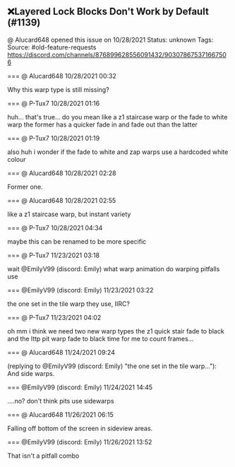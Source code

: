 ## ❌Layered Lock Blocks Don't Work by Default (#1139)
@ Alucard648 opened this issue on 10/28/2021
Status: unknown
Tags: 
Source: #old-feature-requests https://discord.com/channels/876899628556091432/903078675371667506


=== @ Alucard648 10/28/2021 00:32

Why this warp type is still missing?

=== @ P-Tux7 10/28/2021 01:16

huh... that's true...
do you mean like a z1 staircase warp
or the fade to white warp
the former has a quicker fade in and fade out than the latter

=== @ P-Tux7 10/28/2021 01:19

also huh i wonder if the fade to white and zap warps use a hardcoded white colour

=== @ Alucard648 10/28/2021 02:28

Former one.

=== @ Alucard648 10/28/2021 02:55

like a z1 staircase warp, but instant variety

=== @ P-Tux7 10/28/2021 04:34

maybe this can be renamed to be more specific

=== @ P-Tux7 11/23/2021 03:18

wait @EmilyV99 (discord: Emily) what warp animation do warping pitfalls use

=== @EmilyV99 (discord: Emily) 11/23/2021 03:22

the one set in the tile warp they use, IIRC?

=== @ P-Tux7 11/23/2021 04:02

oh mm
i think we need two new warp types
the z1 quick stair fade to black
and the lttp pit warp fade to black
time for me to count frames...

=== @ Alucard648 11/24/2021 09:24

(replying to @EmilyV99 (discord: Emily) "the one set in the tile warp…"): And side warps.

=== @EmilyV99 (discord: Emily) 11/24/2021 14:45

....no?
don't think pits use sidewarps

=== @ Alucard648 11/26/2021 06:15

Falling off bottom of the screen in sideview areas.

=== @EmilyV99 (discord: Emily) 11/26/2021 13:52

That isn't a pitfall combo

